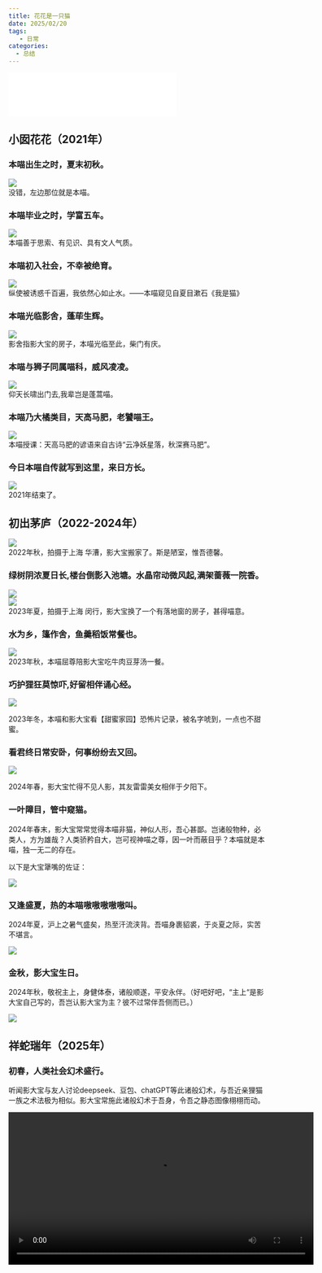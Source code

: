 ```yaml
---
title: 花花是一只猫
date: 2025/02/20
tags:
   - 日常
categories:
  - 总结
---
```

   
<iframe frameborder="no" border="0" marginwidth="0" marginheight="0" width=330 height=86 src="//music.163.com/outchain/player?type=2&id=1969479264&auto=1&height=66"></iframe>

<flowerCat/>

## 小囡花花（2021年）

### 本喵出生之时，夏末初秋。

<img src="https://cetacea-1304984885.cos.ap-shanghai.myqcloud.com/cat/cat1.jpeg"><br>
没错，左边那位就是本喵。

### 本喵毕业之时，学富五车。

<img src="https://cetacea-1304984885.cos.ap-shanghai.myqcloud.com/cat/cat2.jpg"><br>
本喵善于思索、有见识、具有文人气质。

### 本喵初入社会，不幸被绝育。

<img src="https://cetacea-1304984885.cos.ap-shanghai.myqcloud.com/cat/cat3.jpg"><br>
纵使被诱惑千百遍，我依然心如止水。——本喵窥见自夏目漱石《我是猫》

### 本喵光临影舍，蓬荜生辉。

<img src="https://cetacea-1304984885.cos.ap-shanghai.myqcloud.com/cat/cat4.jpg"><br>
影舍指影大宝的房子，本喵光临至此，柴门有庆。

### 本喵与狮子同属喵科，威风凌凌。

<img src="https://cetacea-1304984885.cos.ap-shanghai.myqcloud.com/cat/cat5.jpg"><br>
仰天长啸出门去,我辈岂是蓬蒿喵。

### 本喵乃大橘类目，天高马肥，老饕喵王。

<img src="https://cetacea-1304984885.cos.ap-shanghai.myqcloud.com/cat/cat6.jpg"><br>
本喵授课：天高马肥的谚语来自古诗“云净妖星落，秋深赛马肥”。

### 今日本喵自传就写到这里，来日方长。

<img src="https://cetacea-1304984885.cos.ap-shanghai.myqcloud.com/cat/psc.jpg"><br>
2021年结束了。

## 初出茅庐（2022-2024年）

<img src="https://cetacea-1304984885.cos.ap-shanghai.myqcloud.com/cat/20240410171721.jpg"><br>
2022年秋，拍摄于上海 华漕，影大宝搬家了。斯是陋室，惟吾德馨。

### 绿树阴浓夏日长,楼台倒影入池塘。水晶帘动微风起,满架蔷薇一院香。

<img src="https://cetacea-1304984885.cos.ap-shanghai.myqcloud.com/cat/20240410171729.jpg"><br>
<img src="https://cetacea-1304984885.cos.ap-shanghai.myqcloud.com/cat/20240410173146.jpg"><br>
2023年夏，拍摄于上海 闵行，影大宝换了一个有落地窗的房子，甚得喵意。

### 水为乡，篷作舍，鱼羹稻饭常餐也。

<img src="https://cetacea-1304984885.cos.ap-shanghai.myqcloud.com/cat/20240410173158.jpg"><br>
2023年秋，本喵屈尊陪影大宝吃牛肉豆芽汤一餐。

### 巧护狸狂莫惊吓,好留相伴诵心经。

<img src="https://cetacea-1304984885.cos.ap-shanghai.myqcloud.com/cat/20240410173934.jpg"><br>

2023年冬，本喵和影大宝看【甜蜜家园】恐怖片记录，被名字唬到，一点也不甜蜜。

### 看君终日常安卧，何事纷纷去又回。

<img src="https://cetacea-1304984885.cos.ap-shanghai.myqcloud.com/cat/20240410174759.jpg"><br>

2024年春，影大宝忙得不见人影，其友雷雷美女相伴于夕阳下。

### 一叶障目，管中窥猫。

2024年春末，影大宝常常觉得本喵非猫，神似人形，吾心甚鄙。岂诸般物种，必类人，方为雄哉？人类骄矜自大，岂可视神喵之尊，因一叶而蔽目乎？本喵就是本喵，独一无二的存在。

以下是大宝犟嘴的佐证：

<img src="https://cetacea-1304984885.cos.ap-shanghai.myqcloud.com/cat/20250220163108.jpg"><br>

### 又逢盛夏，热的本喵嗷嗷嗷嗷嗷叫。

2024年夏，沪上之暑气盛矣，热至汗流浃背。吾喵身裹貂裘，于炎夏之际，实苦不堪言。
 
<img src="https://cetacea-1304984885.cos.ap-shanghai.myqcloud.com/cat/20250220172306.jpg"><br>

### 金秋，影大宝生日。

2024年秋，敬祝主上，身健体泰，诸般顺遂，平安永伴。（好吧好吧，“主上“是影大宝自己写的，吾岂认影大宝为主？彼不过常伴吾侧而已。）

<img src="https://cetacea-1304984885.cos.ap-shanghai.myqcloud.com/cat/20250220173953.jpg"><br>

## 祥蛇瑞年（2025年）

### 初春，人类社会幻术盛行。

听闻影大宝与友人讨论deepseek、豆包、chatGPT等此诸般幻术，与吾近亲狸猫一族之术法极为相似。影大宝常施此诸般幻术于吾身，令吾之静态图像栩栩而动。

<video src="https://cetacea-1304984885.cos.ap-shanghai.myqcloud.com/cat/WeChat_20250220175527.mp4" autoplay="false" controls="controls" width="600" />

未完待续 》》》